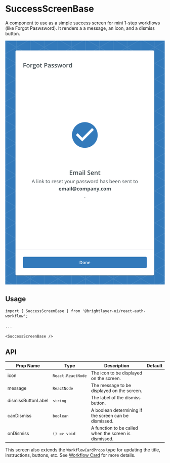 # SuccessScreenBase

A component to use as a simple success screen for mini 1-step workflows (like Forgot Paswsword). It renders a a message, an icon, and a dismiss button.

![Success](../../media/screens/success.png)

## Usage

```tsx
import { SuccessScreenBase } from '@brightlayer-ui/react-auth-workflow';

...

<SuccessScreenBase />
```

## API

| Prop Name | Type | Description | Default |
|---|---|---|---|
| icon | `React.ReactNode` | The icon to be displayed on the screen. |  |
| message | `ReactNode` | The message to be displayed on the screen. |  |
| dismissButtonLabel | `string` | The label of the dismiss button. |  |
| canDismiss | `boolean` | A boolean determining if the screen can be dismissed. |  |
| onDismiss | `() => void` | A function to be called when the screen is dismissed. |  |

This screen also extends the `WorkflowCardProps` type for updating the title, instructions, buttons, etc. See [Workflow Card](../components/workflow-card.md) for more details.
  